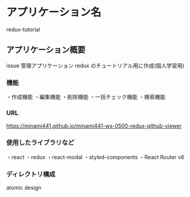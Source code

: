 # アプリケーション名

redux-tutorial

## アプリケーション概要

issue 管理アプリケーション
redux のチュートリアル用に作成(個人学習用)

### 機能

・作成機能
・編集機能
・削除機能
・一括チェック機能
・検索機能

### URL

https://minami441.github.io/minami441-ws-0500-redux-github-viewer

### 使用したライブラリなど

・react
・redux
・react-modal
・styled-components
・React Router v6

### ディレクトリ構成

atomic design
